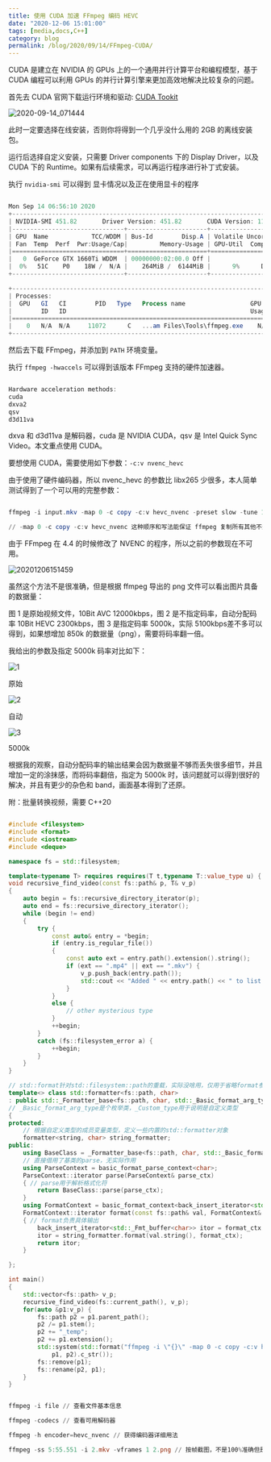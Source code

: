 ```yaml
---
title: 使用 CUDA 加速 FFmpeg 编码 HEVC
date: "2020-12-06 15:01:00"
tags: [media,docs,C++]
category: blog
permalink: /blog/2020/09/14/FFmpeg-CUDA/
---
```

CUDA 是建立在 NVIDIA 的 GPUs 上的一个通用并行计算平台和编程模型，基于 CUDA 编程可以利用 GPUs 的并行计算引擎来更加高效地解决比较复杂的问题。

<!-- more -->

首先去 CUDA 官网下载运行环境和驱动: [CUDA Tookit](https://developer.nvidia.com/cuda-downloads?target_os=Windows&target_arch=x86_64&target_version=10&target_type=exenetwork)

![2020-09-14_071444](https://tva3.sinaimg.cn/mw690/005ZJ4a1ly1gipuf85mh5j32i01lsaek.jpg)

此时一定要选择在线安装，否则你将得到一个几乎没什么用的 2GB 的离线安装包。

运行后选择自定义安装，只需要 Driver components 下的 Display Driver，以及 CUDA 下的 Runtime。如果有后续需求，可以再运行程序进行补丁式安装。

执行 `nvidia-smi` 可以得到 显卡情况以及正在使用显卡的程序

```powershell

Mon Sep 14 06:56:10 2020
+-----------------------------------------------------------------------------+
| NVIDIA-SMI 451.82       Driver Version: 451.82       CUDA Version: 11.0     |
|-------------------------------+----------------------+----------------------+
| GPU  Name            TCC/WDDM | Bus-Id        Disp.A | Volatile Uncorr. ECC |
| Fan  Temp  Perf  Pwr:Usage/Cap|         Memory-Usage | GPU-Util  Compute M. |
|===============================+======================+======================|
|   0  GeForce GTX 1660Ti WDDM  | 00000000:02:00.0 Off |                  N/A |
|  0%   51C    P0    18W /  N/A |    264MiB /  6144MiB |      9%      Default |
+-------------------------------+----------------------+----------------------+

+-----------------------------------------------------------------------------+
| Processes:                                                                  |
|  GPU   GI   CI        PID   Type   Process name                  GPU Memory |
|        ID   ID                                                   Usage      |
|=============================================================================|
|    0   N/A  N/A     11072      C   ...am Files\Tools\ffmpeg.exe    N/A      |
+-----------------------------------------------------------------------------+

```

然后去下载 FFmpeg，并添加到 `PATH` 环境变量。

执行 `ffmpeg -hwaccels` 可以得到该版本 FFmpeg 支持的硬件加速器。

```powershell

Hardware acceleration methods:
cuda
dxva2
qsv
d3d11va

```

dxva 和 d3d11va 是解码器，cuda 是 NVIDIA CUDA，qsv 是 Intel Quick Sync Video。本文重点使用 CUDA。

要想使用 CUDA，需要使用如下参数：`-c:v nvenc_hevc`

由于使用了硬件编码器，所以 nvenc_hevc 的参数比 libx265 少很多，本人简单测试得到了一个可以用的完整参数：

```powershell

ffmpeg -i input.mkv -map 0 -c copy -c:v hevc_nvenc -preset slow -tune 1 -b:v 5000k -profile:v main10 -level 6 -b_ref_mode 1 -bf 4 -c:a copy out.mkv

// -map 0 -c copy -c:v hevc_nvenc 这种顺序和写法能保证 ffmpeg 复制所有其他不进行编码的流

```

由于 FFmpeg 在 4.4 的时候修改了 NVENC 的程序，所以之前的参数现在不可用。

![20201206151459](https://tvax4.sinaimg.cn/large/005ZJ4a1gy1gle5quj9qrj30xt03nt8r.jpg)


虽然这个方法不是很准确，但是根据 ffmpeg 导出的 png 文件可以看出图片具备的数据量：


图 1 是原始视频文件，10Bit AVC 12000kbps，图 2 是不指定码率，自动分配码率 10Bit HEVC 2300kbps，图 3 是指定码率 5000k，实际 5100kbps差不多可以得到，如果想增加 850k 的数据量（png），需要将码率翻一倍。


我给出的参数及指定 5000k 码率对比如下：

![1](https://tvax4.sinaimg.cn/large/005ZJ4a1gy1gle5xtd2w3j31hc0u0nph.jpg)

<pk>原始</pk>

![2](https://tvax3.sinaimg.cn/large/005ZJ4a1gy1gle5zxm3yyj31hc0u01l0.jpg)

<pk>自动</pk>

![3](https://tva2.sinaimg.cn/large/005ZJ4a1gy1gle5xor996j31hc0u0u10.jpg)

<pk>5000k</pk>


根据我的观察，自动分配码率的输出结果会因为数据量不够而丢失很多细节，并且增加一定的涂抹感，而将码率翻倍，指定为 5000k 时，该问题就可以得到很好的解决，并且有更少的杂色和 band，画面基本得到了还原。

附：批量转换视频，需要 C++20

```cpp

#include <filesystem>
#include <format>
#include <iostream>
#include <deque>

namespace fs = std::filesystem;

template<typename T> requires requires(T t,typename T::value_type u) { t.push_back(u); }
void recursive_find_video(const fs::path& p, T& v_p)
{
    auto begin = fs::recursive_directory_iterator(p);
    auto end = fs::recursive_directory_iterator();
    while (begin != end)
    {
        try {
            const auto& entry = *begin;
            if (entry.is_regular_file())
            {
                const auto ext = entry.path().extension().string();
                if (ext == ".mp4" || ext == ".mkv") {
                    v_p.push_back(entry.path());
                    std::cout << "Added " << entry.path() << " to list." << std::endl;
                }
            }
            else {
                // other mysterious type
            }
            ++begin;
        }
        catch (fs::filesystem_error a) {
            ++begin;
        }
    }
}

// std::format针对std::filesystem::path的重载，实际没啥用，仅用于省略format参数中的path::string()
template<> class std::formatter<fs::path, char>
: public std::_Formatter_base<fs::path, char, std::_Basic_format_arg_type::_Custom_type>
// _Basic_format_arg_type是个枚举类，_Custom_type用于说明是自定义类型
{
protected:
    // 根据自定义类型的成员变量类型，定义一些内置的std::formatter对象
    formatter<string, char> string_formatter;
public:
    using BaseClass = _Formatter_base<fs::path, char, std::_Basic_format_arg_type::_Custom_type>;
    // 直接借用了基类的parse，无实际作用
    using ParseContext = basic_format_parse_context<char>;
    ParseContext::iterator parse(ParseContext& parse_ctx)
    { // parse用于解析格式化符
        return BaseClass::parse(parse_ctx);
    }
    using FormatContext = basic_format_context<back_insert_iterator<std::_Fmt_buffer<char>>, char>;
    FormatContext::iterator format(const fs::path& val, FormatContext& format_ctx) noexcept
    { // format负责具体输出
        back_insert_iterator<std::_Fmt_buffer<char>> itor = format_ctx.out();
        itor = string_formatter.format(val.string(), format_ctx);
        return itor;
    }

};

int main()
{
    std::vector<fs::path> v_p;
    recursive_find_video(fs::current_path(), v_p);
    for(auto &p1:v_p) {
        fs::path p2 = p1.parent_path();
        p2 /= p1.stem();
        p2 += "_temp";
        p2 += p1.extension();
        std::system(std::format("ffmpeg -i \"{}\" -map 0 -c copy -c:v hevc_nvenc -preset slow -tune 1 -b:v 5000k -profile:v main10 -level 6 -b_ref_mode 1 -bf 4 -c:a copy \"{}\"",
            p1, p2).c_str());
        fs::remove(p1);
        fs::rename(p2, p1);
    }
}

```

```powershell

ffmpeg -i file // 查看文件基本信息

ffmpeg -codecs // 查看可用解码器

ffmpeg -h encoder=hevc_nvenc // 获得编码器详细用法

ffmpeg -ss 5:55.551 -i 2.mkv -vframes 1 2.png // 按帧截图，不是100%准确但是比直接用ffmpeg输出png准确

```
